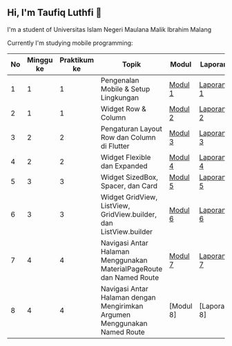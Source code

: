 ## Hi, I'm Taufiq Luthfi 👋
I'm a student of Universitas Islam Negeri Maulana Malik Ibrahim Malang

Currently I'm studying mobile programming:

| No | Minggu ke | Praktikum ke | Topik                     | Modul | Laporan |
|----|-----------|--------------|---------------------------|-------|---------|
| 1  | 1         | 1            | Pengenalan Mobile & Setup Lingkungan | [Modul 1](https://github.com/topiqq/Modul-1---Mobile) | [Laporan 1](https://drive.google.com/file/d/1PTSjWNlI4pbni6gdhY5-aJT6wTUin6tJ/view?usp=drive_link) |
| 2  | 1         | 1            | Widget Row & Column       | [Modul 2](https://github.com/topiqq/Modul-2---Mobile) | [Laporan 2](https://drive.google.com/file/d/1VFUg-YLzER8VoFkgWMyh6F5Uj1rfPFoZ/view?usp=sharing) |
| 3  | 2         | 2            | Pengaturan Layout Row dan Column di Flutter | [Modul 3](https://github.com/topiqq/Modul-3---Mobile) | [Laporan 3](https://drive.google.com/file/d/1zTlSu7JkHugq2Zg8fWVuwd7ahzssOwHV/view?usp=sharing) |
| 4  | 2         | 2            | Widget Flexible dan Expanded | [Modul 4](https://github.com/topiqq/Modul-4---Mobile) | [Laporan 4](https://drive.google.com/file/d/176pMCgOJnXHCCa5n17M0Bs8gjQLZLLyz/view?usp=sharing) |
| 5  | 3         | 3            | Widget SizedBox, Spacer, dan Card | [Modul 5](https://github.com/topiqq/Modul-5---Mobile) | [Laporan 5](https://drive.google.com/file/d/1oyRuyAD44wwJk6JNSBgreBu8H4Alo8xU/view?usp=sharing) |
| 6  | 3         | 3            | Widget GridView, ListView, GridView.builder, dan ListView.builder | [Modul 6](https://github.com/topiqq/Modul-6---Mobile) | [Laporan 6](https://drive.google.com/file/d/1meN19AQDFcKJej5FPc808Wt5vHxgpmuQ/view?usp=sharing) |
| 7  | 4         | 4            | Navigasi Antar Halaman Menggunakan MaterialPageRoute dan Named Route | [Modul 7](https://github.com/topiqq/Modul-7---Mobile) | [Laporan 7](https://drive.google.com/file/d/16OLL1ue0S0AlglkpGqiFjeb0Ly-L0ib1/view?usp=sharing) |
| 8  | 4         | 4            | Navigasi Antar Halaman dengan Mengirimkan Argumen Menggunakan Named Route | [Modul 8]| [Laporan 8] |

